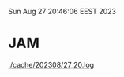 Sun Aug 27 20:46:06 EEST 2023
# JAM
<a href='./cache/202308/27_20.log'>./cache/202308/27_20.log</a>
